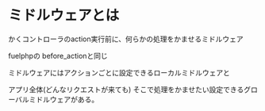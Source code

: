 # ミドルウェアとは

かくコントローラのaction実行前に、何らかの処理をかませるミドルウェア


fuelphpの before_actionと同じ




ミドルウェアにはアクションごとに設定できるローカルミドルウェアと

アプリ全体(どんなリクエストが来ても)
そこで処理をかませたい設定できるグローバルミドルウェアがある。